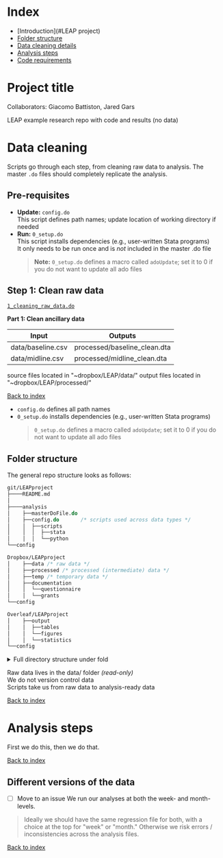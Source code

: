 # Index
- [Introduction](#LEAP project)
- [Folder structure](#folder-structure)
- [Data cleaning details](#data-cleaning)
- [Analysis steps](#analysis-steps)
- [Code requirements](#code-requirements)

# Project title

Collaborators: Giacomo Battiston, Jared Gars

LEAP example research repo with code and results (no data)

# Data cleaning

Scripts go through each step, from cleaning raw data to analysis. The master `.do` files should completely replicate the analysis.<br>

## Pre-requisites

* **Update:** `config.do` <br>
This script defines path names; update location of working directory if needed
* **Run:** `0_setup.do` <br>
This script installs dependencies (e.g., user-written Stata programs)<br>
It only needs to be run once and is *not* included in the master .do file
    > **Note:** `0_setup.do` defines a macro called `adoUpdate`; set it to 0 if you do not want to update all ado files

## Step 1: Clean raw data
[`1_cleaning_raw_data.do`](analysis/scripts/0_setup.do)

**Part 1: Clean ancillary data**

| Input | Outputs |
| --- | --- |  
data/baseline.csv        | processed/baseline_clean.dta
data/midline.csv         | processed/midline_clean.dta

source files located in "~dropbox/LEAP/data/"
output files located in "~dropbox/LEAP/processed/"

[Back to index](#index)



* `config.do` defines all path names
* `0_setup.do` installs dependencies (e.g., user-written Stata programs)
    >  `0_setup.do` defines a macro called `adoUpdate`; set it to 0 if you do not want to update all ado files

## Folder structure

The general repo structure looks as follows:<br>

```stata
git/LEAPproject
├────README.md
│    
├────analysis
│    ├──masterDoFile.do
│    ├──config.do       /* scripts used across data types */
│    │  ├──scripts
│    │  │  ├──stata
│    │  │  └──python
└──config

Dropbox/LEAPproject
│    ├──data /* raw data */
│    ├──processed /* processed (intermediate) data */
│    ├──temp /* temporary data */
│    ├──documentation
│    │  └──questionnaire
│    │  └──grants
└──config

Overleaf/LEAPproject
│    ├──output
│    │  ├──tables
│    │  └──figures
│    │  └──statistics
└──config
```

<details>
<summary>Full directory structure under fold</summary>

TBD

</details>

Raw data lives in the data/ folder _(read-only)_ <br>
We do not version control data <br>
Scripts take us from  raw data to analysis-ready data <br>

[Back to index](#index)

# Analysis steps
First we do this, then we do that.<br>

[Back to index](#index)

## Different versions of the data
 - [ ] Move to an issue
We run our analyses at both the week- and month-levels.
> Ideally we should have the same regression file for both, with a choice at the top for "week" or "month." Otherwise we risk errors / inconsistencies across the analysis files.

[Back to index](#index)
